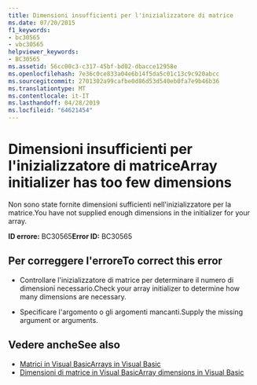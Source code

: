 ```yaml
---
title: Dimensioni insufficienti per l'inizializzatore di matrice
ms.date: 07/20/2015
f1_keywords:
- bc30565
- vbc30565
helpviewer_keywords:
- BC30565
ms.assetid: 56cc00c3-c317-45bf-bd02-dbacce12958e
ms.openlocfilehash: 7e36c0ce833a04e6b14f5da5c01c13c9c920abcc
ms.sourcegitcommit: 2701302a99cafbe0d86d53d540eb0fa7e9b46b36
ms.translationtype: MT
ms.contentlocale: it-IT
ms.lasthandoff: 04/28/2019
ms.locfileid: "64621454"
---
```

# <a name="array-initializer-has-too-few-dimensions"></a><span data-ttu-id="5611c-102">Dimensioni insufficienti per l'inizializzatore di matrice</span><span class="sxs-lookup"><span data-stu-id="5611c-102">Array initializer has too few dimensions</span></span>
<span data-ttu-id="5611c-103">Non sono state fornite dimensioni sufficienti nell'inizializzatore per la matrice.</span><span class="sxs-lookup"><span data-stu-id="5611c-103">You have not supplied enough dimensions in the initializer for your array.</span></span>  
  
 <span data-ttu-id="5611c-104">**ID errore:** BC30565</span><span class="sxs-lookup"><span data-stu-id="5611c-104">**Error ID:** BC30565</span></span>  
  
## <a name="to-correct-this-error"></a><span data-ttu-id="5611c-105">Per correggere l'errore</span><span class="sxs-lookup"><span data-stu-id="5611c-105">To correct this error</span></span>  
  
- <span data-ttu-id="5611c-106">Controllare l'inizializzatore di matrice per determinare il numero di dimensioni necessario.</span><span class="sxs-lookup"><span data-stu-id="5611c-106">Check your array initializer to determine how many dimensions are necessary.</span></span>  
  
- <span data-ttu-id="5611c-107">Specificare l'argomento o gli argomenti mancanti.</span><span class="sxs-lookup"><span data-stu-id="5611c-107">Supply the missing argument or arguments.</span></span>  
  
## <a name="see-also"></a><span data-ttu-id="5611c-108">Vedere anche</span><span class="sxs-lookup"><span data-stu-id="5611c-108">See also</span></span>

- [<span data-ttu-id="5611c-109">Matrici in Visual Basic</span><span class="sxs-lookup"><span data-stu-id="5611c-109">Arrays in Visual Basic</span></span>](~/docs/visual-basic/programming-guide/language-features/arrays/index.md)
- [<span data-ttu-id="5611c-110">Dimensioni di matrice in Visual Basic</span><span class="sxs-lookup"><span data-stu-id="5611c-110">Array dimensions in Visual Basic</span></span>](~/docs/visual-basic/programming-guide/language-features/arrays/array-dimensions.md)
